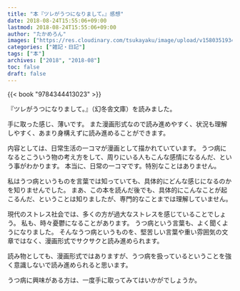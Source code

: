 ```yaml
---
title: "本『ツレがうつになりまして。』感想"
date: 2018-08-24T15:55:06+09:00
lastmod: 2018-08-24T15:55:06+09:00
author: "たかめろん"
images: ["https://res.cloudinary.com/tsukayaku/image/upload/v1580351934/Blog-personal/thumbnail/book.jpg"]
categories: ["雑記・日記"]
tags: ["本"]
archives: ["2018", "2018-08"]
toc: false
draft: false
---
```


{{< book "9784344413023" >}}

『ツレがうつになりまして。』（幻冬舎文庫）を読みました。

手に取った感じ、薄いです。
また漫画形式なので読み進めやすく、状況も理解しやすく、あまり身構えずに読み進めることができます。

内容としては、日常生活の一コマが漫画として描かれていています。
うつ病になるとこういう物の考え方をして、周りにいる人もこんな感情になるんだ、という事がわかります。
本当に、日常の一コマです。特別なことはありません。

私はうつ病というものを言葉では知っていても、具体的にどんな感じになるのかを知りませんでした。
まあ、この本を読んだ後でも、具体的にこんなことが起こるんだ、ということは知りましたが、専門的なことまでは理解していません。

現代のストレス社会では、多くの方が過大なストレスを感じていることでしょう。
私も、時々憂鬱になることがあります。
うつ病という言葉も、よく聞くようになりました。
そんなうつ病というものを、堅苦しい言葉や重い雰囲気の文章ではなく、漫画形式でサクサクと読み進められます。

読み物としても、漫画形式ではありますが、うつ病を扱っているということを強く意識しないで読み進められると思います。

うつ病に興味がある方は、一度手に取ってみてはいかがでしょうか。